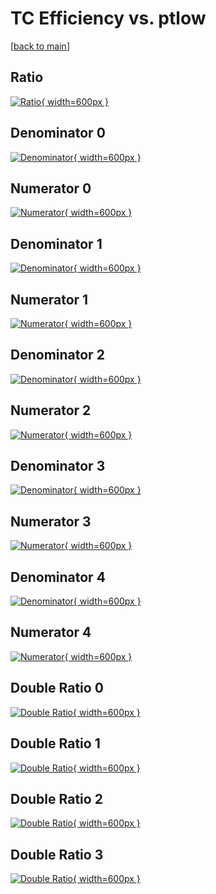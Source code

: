 # TC Efficiency vs. ptlow

[[back to main](./)]



## Ratio

[![Ratio](../mtv/var/TC_loweta_321_-1_eff_ptlow.png){ width=600px }](../mtv/var/TC_loweta_321_-1_eff_ptlow.pdf)

## Denominator 0

[![Denominator](../mtv/den/TC_loweta_321_-1_eff_ptlow_den0.png){ width=600px }](../mtv/den/TC_loweta_321_-1_eff_ptlow_den0.pdf)

## Numerator 0

[![Numerator](../mtv/num/TC_loweta_321_-1_eff_ptlow_num0.png){ width=600px }](../mtv/num/TC_loweta_321_-1_eff_ptlow_num0.pdf)

## Denominator 1

[![Denominator](../mtv/den/TC_loweta_321_-1_eff_ptlow_den1.png){ width=600px }](../mtv/den/TC_loweta_321_-1_eff_ptlow_den1.pdf)

## Numerator 1

[![Numerator](../mtv/num/TC_loweta_321_-1_eff_ptlow_num1.png){ width=600px }](../mtv/num/TC_loweta_321_-1_eff_ptlow_num1.pdf)

## Denominator 2

[![Denominator](../mtv/den/TC_loweta_321_-1_eff_ptlow_den2.png){ width=600px }](../mtv/den/TC_loweta_321_-1_eff_ptlow_den2.pdf)

## Numerator 2

[![Numerator](../mtv/num/TC_loweta_321_-1_eff_ptlow_num2.png){ width=600px }](../mtv/num/TC_loweta_321_-1_eff_ptlow_num2.pdf)

## Denominator 3

[![Denominator](../mtv/den/TC_loweta_321_-1_eff_ptlow_den3.png){ width=600px }](../mtv/den/TC_loweta_321_-1_eff_ptlow_den3.pdf)

## Numerator 3

[![Numerator](../mtv/num/TC_loweta_321_-1_eff_ptlow_num3.png){ width=600px }](../mtv/num/TC_loweta_321_-1_eff_ptlow_num3.pdf)

## Denominator 4

[![Denominator](../mtv/den/TC_loweta_321_-1_eff_ptlow_den4.png){ width=600px }](../mtv/den/TC_loweta_321_-1_eff_ptlow_den4.pdf)

## Numerator 4

[![Numerator](../mtv/num/TC_loweta_321_-1_eff_ptlow_num4.png){ width=600px }](../mtv/num/TC_loweta_321_-1_eff_ptlow_num4.pdf)

## Double Ratio 0

[![Double Ratio](../mtv/ratio/TC_loweta_321_-1_eff_ptlow_ratio0.png){ width=600px }](../mtv/ratio/TC_loweta_321_-1_eff_ptlow_ratio0.pdf)

## Double Ratio 1

[![Double Ratio](../mtv/ratio/TC_loweta_321_-1_eff_ptlow_ratio1.png){ width=600px }](../mtv/ratio/TC_loweta_321_-1_eff_ptlow_ratio1.pdf)

## Double Ratio 2

[![Double Ratio](../mtv/ratio/TC_loweta_321_-1_eff_ptlow_ratio2.png){ width=600px }](../mtv/ratio/TC_loweta_321_-1_eff_ptlow_ratio2.pdf)

## Double Ratio 3

[![Double Ratio](../mtv/ratio/TC_loweta_321_-1_eff_ptlow_ratio3.png){ width=600px }](../mtv/ratio/TC_loweta_321_-1_eff_ptlow_ratio3.pdf)

